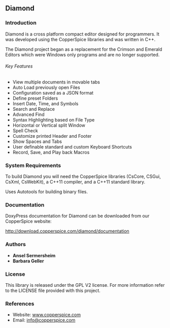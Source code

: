 ## Diamond

### Introduction

Diamond is a cross platform compact editor designed for programmers. It was developed using the
CopperSpice libraries and was written in C++.

The Diamond project began as a replacement for the Crimson and Emerald Editors which were Windows
only programs and are no longer supported.

###### Key Features

* View multiple documents in movable tabs
* Auto Load previously open Files
* Configuration saved as a JSON format
* Define preset Folders
* Insert Date, Time, and Symbols
* Search and Replace
* Advanced Find
* Syntax Highlighting based on File Type
* Horizontal or Vertical split Window
* Spell Check
* Customize printed Header and Footer
* Show Spaces and Tabs
* User definable standard and custom Keyboard Shortcuts
* Record, Save, and Play back Macros


### System Requirements

To build Diamond you will need the CopperSpice libraries (CsCore, CSGui, CsXml, CsWebKit),
a C++11 compiler, and a C++11 standard library.

Uses Autotools for building binary files.


### Documentation

DoxyPress documentation for Diamond can be downloaded from our CopperSpice website:

http://download.copperspice.com/diamond/documentation


### Authors

* **Ansel Sermersheim**
* **Barbara Geller**


### License

This library is released under the GPL V2 license. For more information refer to the
LICENSE file provided with this project.


### References

* Website: www.copperspice.com
* Email:   info@copperspice.com
